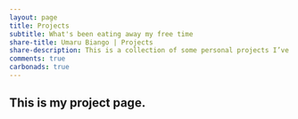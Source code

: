 ```yaml
---
layout: page
title: Projects
subtitle: What's been eating away my free time
share-title: Umaru Biango | Projects
share-description: This is a collection of some personal projects I’ve worked on, including some side gigs.
comments: true
carbonads: true
---
```

## This is my project page.
